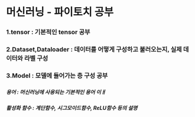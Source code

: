 <html>
  <head>
  </head>
  <body>
    <h1>머신러닝 - 파이토치 공부</h1>
    <h3>1.tensor : 기본적인 tensor 공부</h3>
    <h3>2.Dataset,Dataloader : 데이터를 어떻게 구성하고 불러오는지, 실제 데이터와 라벨 구성</h3>
    <h3>3.Model : 모델에 들어가는 층 구성 공부</h3>
    <h3></h3>
    <h3></h3>
    <h5>용어 : 머신러닝에 사용되는 기본적인 용어 이ㅐ</h5>
    <h5>활성화 함수 : 계단함수, 시그모이드함수, ReLU함수 등의 설명</h5>
  </body>
</html>
